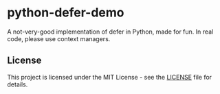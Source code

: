 # python-defer-demo

A not-very-good implementation of defer in Python, made for fun. In real code, please use context managers.

## License

This project is licensed under the MIT License - see the [LICENSE](./LICENSE) file for details.
